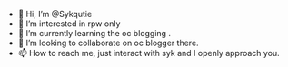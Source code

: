 - 👋 Hi, I’m @Sykqutie
- 👀 I’m interested in rpw only
- 🌱 I’m currently learning the oc blogging .
- 💞️ I’m looking to collaborate on oc blogger there.
- 📫 How to reach me, just interact with syk and I openly approach you.

<!---
Sykqutie/Sykqutie is a ✨ special ✨ repository because its `README.md` (this file) appears on your GitHub profile.
You can click the Preview link to take a look at your changes.
--->
